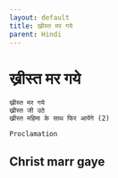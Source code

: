 ```yaml
---
layout: default
title: ख्रीस्त मर गये
parent: Hindi
---
```

# ख्रीस्त मर गये
```
ख्रीस्त मर गये
ख्रीस्त जी उठे
ख्रीस्त महिमा के साथ फिर आयेंगे (2)
```
`Proclamation`

## Christ marr gaye